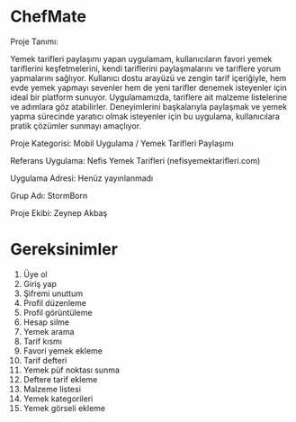
 # ChefMate
        
Proje Tanımı:  

Yemek tarifleri paylaşımı yapan uygulamam, kullanıcıların favori yemek tariflerini keşfetmelerini, kendi tariflerini paylaşmalarını ve tariflere yorum yapmalarını sağlıyor. 
Kullanıcı dostu arayüzü ve zengin tarif içeriğiyle, hem evde yemek yapmayı sevenler hem de yeni tarifler denemek isteyenler için ideal bir platform sunuyor.
Uygulamamızda, tariflere ait malzeme listelerine ve adımlara göz atabilirler. 
Deneyimlerini başkalarıyla paylaşmak ve yemek yapma sürecinde yaratıcı olmak isteyenler için bu uygulama, kullanıcılara pratik çözümler sunmayı amaçlıyor.

Proje Kategorisi:
Mobil Uygulama / Yemek Tarifleri Paylaşımı

Referans Uygulama:
Nefis Yemek Tarifleri (nefisyemektarifleri.com)

Uygulama Adresi: Henüz yayınlanmadı

Grup Adı: StormBorn

Proje Ekibi: Zeynep Akbaş
# Gereksinimler
1. Üye ol
2. Giriş yap
3. Şifremi unuttum
4. Profil düzenleme
5. Profil görüntüleme
6. Hesap silme
7. Yemek arama
8. Tarif kısmı
9. Favori yemek ekleme
10. Tarif defteri
11. Yemek püf noktası sunma
12. Deftere tarif ekleme
13. Malzeme listesi
14. Yemek kategorileri
15. Yemek görseli ekleme
